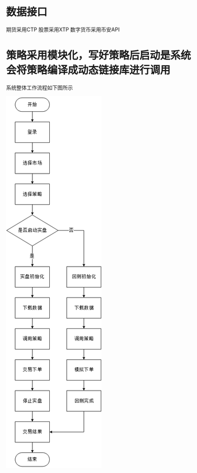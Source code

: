 # 数据接口

期货采用CTP
股票采用XTP
数字货币采用币安API

# 策略采用模块化，写好策略后启动是系统会将策略编译成动态链接库进行调用

系统整体工作流程如下图所示

![图1](picture/flow.png)

